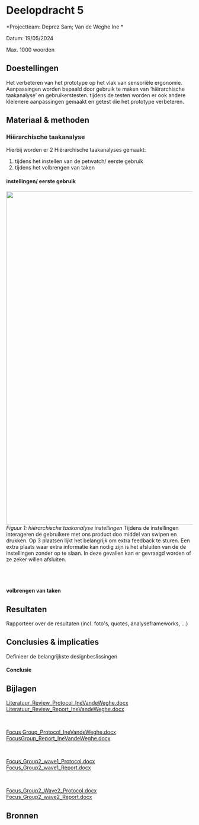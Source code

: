 
# Deelopdracht 5
  
*Projectteam: Deprez Sam; Van de Weghe Ine *

Datum: 19/05/2024
<br>

Max. 1000 woorden

## Doestellingen
Het verbeteren van het prototype op het vlak van sensoriële ergonomie. Aanpassingen worden bepaald door gebruik te maken van ‘hiërarchische taakanalyse’ en gebruikerstesten.
tijdens de testen worden er ook andere kleienere aanpassingen gemaakt en getest die het prototype verbeteren.

## Materiaal & methoden
### Hiërarchische taakanalyse
Hierbij worden er 2 Hiërarchische taakanalyses gemaakt:</br>
<ol><li>tijdens het instellen van de petwatch/ eerste gebruik</li><li>tijdens het volbrengen van taken</li></ol>

#### instellingen/ eerste gebruik

<p>
  <img src="https://github.com/SamDeprez/UCD_SEM1/assets/152390104/f6e72995-a59e-4f0f-8809-6e2d457fa8de" width="900" />
  </br>
  <em>Figuur 1: hiërarchische taakanalyse instellingen</em> 
  Tijdens de instellingen interageren de gebruikere met ons product doo middel van swipen en drukken.
  Op 3 plaatsen lijkt het belangrijk om extra feedback te sturen. Een extra plaats waar extra informatie kan nodig zijn is het afsluiten van de de instellingen zonder op te slaan. In deze gevallen kan er gevraagd worden of ze zeker willen afsluiten. 
</p></br></br>


#### volbrengen van taken

## Resultaten
Rapporteer over de resultaten (incl. foto's, quotes, analyseframeworks, ...)

## Conclusies & implicaties
Definieer de belangrijkste designbeslissingen








#### Conclusie




## Bijlagen


[Literatuur_Review_Protocol_IneVandeWeghe.docx ](https://ugentbe-my.sharepoint.com/:w:/r/personal/ine_vandeweghe_ugent_be/Documents/Literatuur_Review_Porotocol_IneVandeWeghe.docx?d=w3b64157bae6a4b7daa888d3c3a220d8c&csf=1&web=1&e=YnLPrM) </br>
[Literatuur_Review_Report_IneVandeWeghe.docx ](https://ugentbe-my.sharepoint.com/:w:/r/personal/ine_vandeweghe_ugent_be/Documents/Literatuur_Review_Report_IneVandeWeghe.docx?d=wde73901514274e3ca917fa03f3a81138&csf=1&web=1&e=8w0B1E) </br>

</br>

[Focus Group_Protocol_IneVandeWeghe.docx](https://ugentbe-my.sharepoint.com/:w:/r/personal/ine_vandeweghe_ugent_be/Documents/Focus%20Group_protocol_IneVandeWeghe.docx?d=w00cb27bb77804ab4bc9db131a1aace90&csf=1&web=1&e=4YYc04) </br>
[FocusGroup_Report_IneVandeWeghe.docx ](https://ugentbe-my.sharepoint.com/:w:/r/personal/ine_vandeweghe_ugent_be/Documents/FocusGroup_Report_IneVandeWeghe.docx?d=w77581618e9664066bb3d5e55fb64ccb6&csf=1&web=1&e=TJr0SC) </br>

</br>

[Focus_Group2_wave1_Protocol.docx  ](https://ugentbe-my.sharepoint.com/:w:/r/personal/ine_vandeweghe_ugent_be/Documents/Focus_Group2_Protocol.docx?d=w9936597736264748a12c1f08ec61c339&csf=1&web=1&e=fUeuB7) </br>
[Focus_Group2_wave1_Report.docx](https://ugentbe-my.sharepoint.com/:w:/r/personal/ine_vandeweghe_ugent_be/Documents/Report_FocusGroup2.docx?d=w3199150e06fa452c8dfbf4293ada9d66&csf=1&web=1&e=desXX5) </br>

</br>

[Focus_Group2_Wave2_Protocol.docx](https://ugentbe-my.sharepoint.com/:w:/g/personal/sam_deprez_ugent_be/ERK9QnFU0LpEkIaPX65sbxAB9sryz5HWB--lZwAQ6tCiXA?e=iON5Xa) </br>
[Focus_Group2_wave2_Report.docx ](https://ugentbe-my.sharepoint.com/:w:/g/personal/sam_deprez_ugent_be/EVDk-UhdRd9JjoNavefzE1AB8E_D0TAsHEC1FR-aSMyqQw?e=EUt7R5) </br>


## Bronnen

[^1]: Licg.nl - Invloed van dieren op kinderen. (z.d.). [https://www.licg.nl/invloed-van-dieren-op-kinderen/#puberteit](https://www.licg.nl/invloed-van-dieren-op-kinderen/#puberteit) 

[^2]: Nienke. (2022, 24 februari). Kinderen en huisdieren, welk effect hebben ze op elkaar? Hart Voor Dieren. [https://hartvoordieren.nl/kinderen-en-huisdieren/ ](https://hartvoordieren.nl/kinderen-en-huisdieren/ )

[^3]: MamaLove. (2019, 13 juli). Wat is de invloed van een huisdier in het gezin? - Meer voor mama’s - Ouderschap. Meer Voor Mama’s.[https://meervoormamas.nl/mama/ouderschap/wat-is-de-invloed-van-een-huisdier-in-het-gezin/](https://meervoormamas.nl/mama/ouderschap/wat-is-de-invloed-van-een-huisdier-in-het-gezin/)
  

[^4]: Gabriela. (2021, 22 september). Huisdier voor de kinderen? We zetten de voor- en nadelen op een rijtje! - Wij houden van dieren. Wij houden van dieren. [http://www.wijhoudenvandieren.be/huisdier-voor-de-kinderen/](http://www.wijhoudenvandieren.be/huisdier-voor-de-kinderen/)
   

[^5]: De Pourcq, E. (2023, 24 maart). Waarom plakken mijn kleinkinderen zo aan hun smartphone? Goedgezind.be by Gezinsbond.[https://www.goedgezind.be/55-plussers/plakken-jongeren-aan-hun-smartphone/#:~:text=Negatieve%20effecten&text=Meer% 20stress%2C%20slaaptekort%2C%20minder%20concentratie,de%20concentratie%20en%20de%20productiviteit. 
](https://www.goedgezind.be/55-plussers/plakken-jongeren-aan-hun-smartphone/#:~:text=Negatieve%20effecten&text=Meer% 20stress%2C%20slaaptekort%2C%20minder%20concentratie,de%20concentratie%20en%20de%20productiviteit. 
) 

[^6]: DPG Media Privacy Gate. (z.d.). [https://www.parool.nl/nederland/eenzaamheid-onder-jongvolwassenen-zorgelijk-hoog~bd98c15d/?referrer=https://www.google.com/ ](https://www.parool.nl/nederland/eenzaamheid-onder-jongvolwassenen-zorgelijk-hoog~bd98c15d/?referrer=https://www.google.com/ ) 

[^7]: Meer eenzaamheid onder jongeren in 2021 | Nederlands Jeugdinstituut. (2022, 30 september). [https://www.nji.nl/nieuws/meer-eenzaamheid-onder-jongeren-in-2021](https://www.nji.nl/nieuws/meer-eenzaamheid-onder-jongeren-in-2021) 

[^8]: Parenting Montana(2021, 6 okt). Responsibility for 11-year-old. Geraadpleegd op 9 januari 2024, van [https://parentingmontana.org/responsibility-for-your-11-year-old/ ](https://parentingmontana.org/responsibility-for-your-11-year-old/ )  

[^9]: Amazon.com. ILI9341 LCD screen (afbeelding) geraadpleegd op op 22 januari 2024, via: [https://www.amazon.com.be/-/nl/Hailege-ILI9341-LCD-scherm-Arduino-Raspberry/dp/B07YTWRZGR?source=ps-sl-shoppingads-lpcontext&ref_=fplfs&ref_=fplfs&psc=1&smid=A1A7E5ILEFA1R3  ](https://www.amazon.com.be/-/nl/Hailege-ILI9341-LCD-scherm-Arduino-Raspberry/dp/B07YTWRZGR?source=ps-sl-shoppingads-lpcontext&ref_=fplfs&ref_=fplfs&psc=1&smid=A1A7E5ILEFA1R3  ) 

[^10]: Bol.com. ESP32 (afbeelding) geraadpleegd op 22 januari 2024, via: [https://www.bol.com/be/nl/p/azdelivery-esp32-nodemcu-module-wlan-wifi-development-board-met-cp2102-compatibel-met-arduino-inclusief-e-book/9300000067496370/  ](https://www.bol.com/be/nl/p/azdelivery-esp32-nodemcu-module-wlan-wifi-development-board-met-cp2102-compatibel-met-arduino-inclusief-e-book/9300000067496370/  ) https://www.bol.com/be/nl/p/azdelivery-esp32-nodemcu-module-wlan-wifi-development-board-met-cp2102-compatibel-met-arduino-inclusief-e-book/9300000067496370/  









